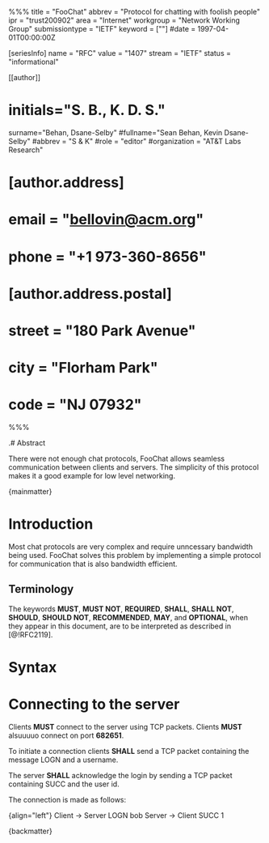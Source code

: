 %%%
title = "FooChat"
abbrev = "Protocol for chatting with foolish people"
ipr = "trust200902"
area = "Internet"
workgroup = "Network Working Group"
submissiontype = "IETF"
keyword = [""]
#date = 1997-04-01T00:00:00Z

[seriesInfo]
name = "RFC"
value = "1407"
stream = "IETF"
status = "informational"

[[author]]
# initials="S. B., K. D. S."
surname="Behan, Dsane-Selby"
#fullname="Sean Behan, Kevin Dsane-Selby"
#abbrev = "S & K"
#role = "editor"
#organization = "AT&T Labs Research"
#  [author.address]
#  email = "bellovin@acm.org"
#  phone = "+1 973-360-8656"
#  [author.address.postal]
#  street = "180 Park Avenue"
#  city = "Florham Park"
#  code = "NJ 07932"
%%%

.# Abstract

There were not enough chat protocols, FooChat allows seamless communication
between clients and servers. The simplicity of this protocol makes it a good
example for low level networking.

{mainmatter}

# Introduction

Most chat protocols are very complex and require unncessary bandwidth being
used. FooChat solves this problem by implementing a simple protocol for
communication that is also bandwidth efficient.

## Terminology

The keywords **MUST**, **MUST NOT**, **REQUIRED**, **SHALL**, **SHALL NOT**, **SHOULD**,
**SHOULD NOT**, **RECOMMENDED**, **MAY**, and **OPTIONAL**, when they appear in this
document, are to be interpreted as described in [@!RFC2119].

# Syntax

# Connecting to the server

Clients **MUST** connect to the server using TCP packets. Clients **MUST** alsuuuuo
connect on port **682651**.

To initiate a connection clients **SHALL** send a TCP packet containing the message LOGN and a username.

The server **SHALL** acknowledge the login by sending a TCP packet containing SUCC and the user id.

The connection is made as follows:

{align="left"}
	Client -> Server LOGN bob
	Server -> Client SUCC 1

{backmatter}

